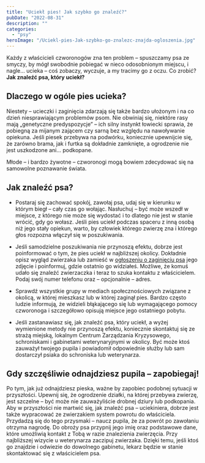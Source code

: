 ```yaml
---
title: "Uciekł pies! Jak szybko go znaleźć?"
pubDate: "2022-08-31"
description: ""
categories: 
  - "psy"
heroImage: "/Uciekl-pies-Jak-szybko-go-znalezc-znajda-ogloszenia.jpg"
---
```


Każdy z właścicieli czworonogów zna ten problem – spuszczamy psa ze smyczy, by mógł swobodnie pobiegać w nieco odosobnionym miejscu, i nagle… ucieka – coś zobaczy, wyczuje, a my tracimy go z oczu. Co zrobić? **Jak znaleźć psa, który uciekł?** 

## **Dlaczego w ogóle pies ucieka?**

Niestety – ucieczki i zaginięcia zdarzają się także bardzo ułożonym i na co dzień niesprawiającym problemów psom. Nie obwiniaj się, niektóre rasy mają „genetyczne predyspozycje” – ich silny instynkt łowiecki sprawia, że pobiegną za mijanym zającem czy sarną bez względu na nawoływanie opiekuna. Jeśli piesek przebywa na podwórku, koniecznie upewnijcie się, że zarówno brama, jak i furtka są dokładnie zamknięte, a ogrodzenie nie jest uszkodzone ani… podkopane. 

Młode – i bardzo żywotne – czworonogi mogą bowiem zdecydować się na samowolne poznawanie świata.

## **Jak znaleźć psa?**

- Postaraj się zachować spokój, zawołaj psa, udaj się w kierunku w którym biegł – cały czas go wołając. Nasłuchuj – być może wszedł w miejsce, z którego nie może się wydostać i to dlatego nie jest w stanie wrócić, gdy go wołasz. Jeśli pies uciekł podczas spaceru z inną osobą niż jego stały opiekun, warto, by człowiek którego zwierzę zna i którego głos rozpozna włączył się w poszukiwania. 

- Jeśli samodzielne poszukiwania nie przynoszą efektu, dobrze jest poinformować o tym, że pies uciekł w najbliższej okolicy. Dokładnie opisz wygląd zwierzaka lub zamieść w [ogłoszeniu o zaginięciu psa](http://znajda.org/) jego zdjęcie i poinformuj, gdzie ostatnio go widziałeś. Możliwe, że komuś udało się znaleźć zwierzaczka i teraz to szuka kontaktu z właścicielem. Podaj swój numer telefonu oraz – opcjonalnie – adres. 

- Sprawdź wszystkie grupy w mediach społecznościowych związane z okolicą, w której mieszkasz lub w której zaginął pies. Bardzo często ludzie informują, że widzieli błąkającego się lub wymagającego pomocy czworonoga i szczegółowo opisują miejsce jego ostatniego pobytu. 

- Jeśli zastanawiasz się, jak znaleźć psa, który uciekł, a wyżej wymienione metody nie przynoszą efektu, koniecznie skontaktuj się ze strażą miejską, lokalnym Centrum Zarządzania Kryzysowego, schroniskami i gabinetami weterynaryjnymi w okolicy. Być może ktoś zauważył twojego pupila i powiadomił odpowiednie służby lub sam dostarczył psiaka do schroniska lub weterynarza. 

## **Gdy szczęśliwie odnajdziesz pupila – zapobiegaj!**

Po tym, jak już odnajdziesz pieska, ważne by zapobiec podobnej sytuacji w przyszłości. Upewnij się, że ogrodzenie działki, na której przebywa zwierzę, jest szczelne – być może nie zauważyliście drobnej dziury lub podkopania. Aby w przyszłości nie martwić się, jak znaleźć psa – uciekiniera, dobrze jest także wypracować ze zwierzakiem system powrotu do właściciela. Przydadzą się do tego przysmaki – naucz pupila, że za powrót po zawołaniu otrzyma nagrodę. Do obroży psa przypnij jego imię oraz podstawowe dane, które umożliwią kontakt z Tobą w razie znalezienia zwierzęcia. Przy najbliższej wizycie u weterynarza zaczipuj zwierzaka. Dzięki temu, jeśli ktoś go znajdzie i odwiezie do dowolnego gabinetu, lekarz będzie w stanie skontaktować się z właścicielem psa.
